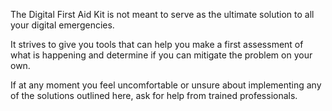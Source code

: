 The Digital First Aid Kit is not meant to serve as the ultimate solution to all your digital emergencies. 

<!--more-->

It strives to give you tools that can help you make a first assessment of what is happening and determine if you can mitigate the problem on your own. 

<!--more-->

If at any moment you feel uncomfortable or unsure about implementing any of the solutions outlined here, ask for help from trained professionals.